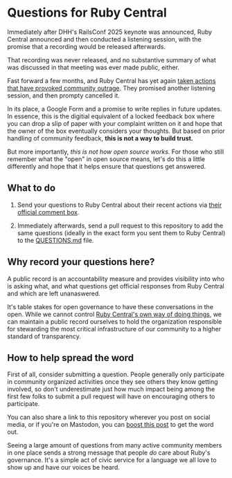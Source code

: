 # Questions for Ruby Central

Immediately after DHH's RailsConf 2025 keynote was announced, Ruby Central announced 
and then conducted a listening session, with the promise that a recording would
be released afterwards.

That recording was never released, and no substantive summary of what was discussed
in that meeting was ever made public, either.

Fast forward a few months, and Ruby Central has yet again [taken actions that have
provoked community outrage](https://joel.drapper.me/p/rubygems-takeover/). 
They promised another listening session, and then prompty cancelled it.

In its place, a Google Form and a promise to write replies in future updates. In
essence, this is the digitial equivalent of a locked feedback box where you can drop a 
slip of paper with your complaint written on it and hope that the owner of the box
eventually considers your thoughts. But based on prior handling of community feedback, 
**this is not a way to build trust.**

But more importantly, *this is not how open source works.* For those who still
remember what the "open" in open source means, let's do this a little differently
and hope that it helps ensure that questions get answered.

## What to do

1) Send your questions to Ruby Central about their recent actions via
[their official comment box](https://docs.google.com/forms/d/e/1FAIpQLSdzz3Djtp8J-oHdI7IEzwqiIH8_2O1Ldc2e1OgEvRE7RWgdBQ/viewform?ref=rubycentral.org).

2) Immediately afterwards, send a pull request to this repository to add the same questions
(ideally in the exact form you sent them to Ruby Central) to the [QUESTIONS.md](https://github.com/community-research-on-ruby-governance/questions-for-ruby-central/blob/main/QUESTIONS.md) file.

## Why record your questions here?

A public record is an accountability measure and provides visibility 
into who is asking what, and what questions get official responses
from Ruby Central and which are left unanaswered.

It's table stakes for open governance to have these conversations in the open. While we 
cannot control [Ruby Central's own way of doing things](https://rubycentral.org/news/our-stewardship-where-we-are-whats-changing-and-how-well-engage/), we can maintain a public record 
ourselves to hold the organization responsible for stewarding the most 
critical infrastructure of our community to a higher standard of transparency.

## How to help spread the word

First of all, consider submitting a question. People generally only participate in
community organized activities once they see others they know getting involved,
so don't underestimate just how much impact being among the first few folks to
submit a pull request will have on encouraging others to participate.

You can also share a link to this repository wherever you post on social media,
or if you're on Mastodon, you can [boost this post](https://mastodon.social/@skillstopractice/115304277231471595) to get the word out.

Seeing a large amount of questions from many active community members in one place sends 
a strong message that people *do* care about Ruby's governance. It's a simple act
of civic service for a language we all love to show up and have our voices be heard.
